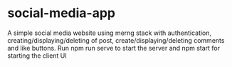 # social-media-app

A simple social media website using merng stack with authentication, creating/displaying/deleting of post, create/displaying/deleting comments and like buttons.
Run npm run serve to start the server and npm start for starting the client UI
